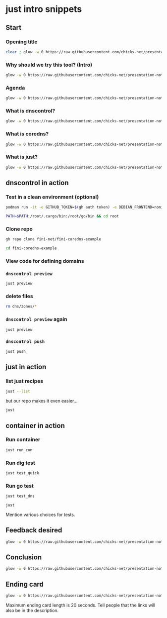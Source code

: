# just intro snippets

## Start

### Opening title

```bash
clear ; glow -w 0 https://raw.githubusercontent.com/chicks-net/presentation-notes/refs/heads/main/fini-coredns-example/OPENING.md
```

### Why should we try this tool? (Intro)

```bash
glow -w 0 https://raw.githubusercontent.com/chicks-net/presentation-notes/refs/heads/main/fini-coredns-example/FEATURES.md
```

### Agenda

```bash
glow -w 0 https://raw.githubusercontent.com/chicks-net/presentation-notes/refs/heads/main/fini-coredns-example/AGENDA.md
```

### What is dnscontrol?

```bash
glow -w 0 https://raw.githubusercontent.com/chicks-net/presentation-notes/refs/heads/main/fini-coredns-example/FEATURES_dnscontrol.md
```

### What is coredns?

```bash
glow -w 0 https://raw.githubusercontent.com/chicks-net/presentation-notes/refs/heads/main/fini-coredns-example/FEATURES_coredns.md
```

### What is just?

```bash
glow -w 0 https://raw.githubusercontent.com/chicks-net/presentation-notes/refs/heads/main/fini-coredns-example/FEATURES_just.md
```

## dnscontrol in action

### Test in a clean environment (optional)

```bash
podman run -it -e GITHUB_TOKEN=$(gh auth token) -e DEBIAN_FRONTEND=noninteractive -e TZ=UTC ubuntu:24.04 bash -c "apt update && apt install -y git gh podman rustup gcc jq golang && go install github.com/StackExchange/dnscontrol/v4@latest && rustup default stable && cargo install just && bash"
```

```bash
PATH=$PATH:/root/.cargo/bin:/root/go/bin && cd root
```

### Clone repo

```bash
gh repo clone fini-net/fini-coredns-example
```

```bash
cd fini-coredns-example
```

### View code for defining domains

### `dnscontrol preview`

```bash
just preview
```

### delete files

```bash
rm dns/zones/*
```

### `dnscontrol preview` again

```bash
just preview
```

### `dnscontrol push`

```bash
just push
```

## just in action

### list just recipes

```bash
just --list
```

but our repo makes it even easier...

```bash
just
```

## container in action

### Run container

```bash
just run_con
```

### Run dig test

```bash
just test_quick
```

### Run go test

```bash
just test_dns
```

```bash
just
```

Mention various choices for tests.

## Feedback desired

```bash
glow -w 0 https://raw.githubusercontent.com/chicks-net/presentation-notes/refs/heads/main/fini-coredns-example/FEEDBACK.md
```

## Conclusion

```bash
glow -w 0 https://raw.githubusercontent.com/chicks-net/presentation-notes/refs/heads/main/fini-coredns-example/CONCLUSION.md
```

## Ending card

```bash
glow -w 0 https://raw.githubusercontent.com/chicks-net/presentation-notes/refs/heads/main/fini-coredns-example/ENDING_LINKS.md
```

Maximum ending card length is 20 seconds.  Tell people that the links
will also be in the description.
